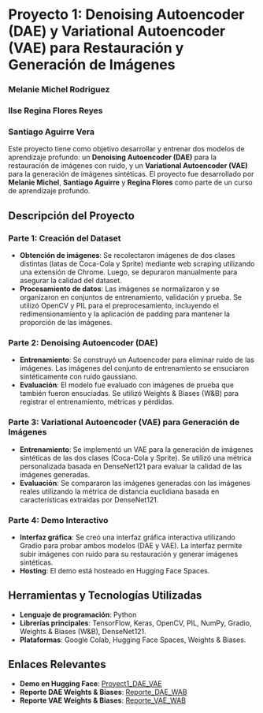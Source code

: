 # Proyecto 1: Denoising Autoencoder (DAE) y Variational Autoencoder (VAE) para Restauración y Generación de Imágenes

### Melanie Michel Rodriguez
### Ilse Regina Flores Reyes
### Santiago Aguirre Vera 

Este proyecto tiene como objetivo desarrollar y entrenar dos modelos de aprendizaje profundo: un **Denoising Autoencoder (DAE)** para la restauración de imágenes con ruido, y un **Variational Autoencoder (VAE)** para la generación de imágenes sintéticas. El proyecto fue desarrollado por **Melanie Michel**, **Santiago Aguirre** y **Regina Flores** como parte de un curso de aprendizaje profundo.

## Descripción del Proyecto

### Parte 1: Creación del Dataset
- **Obtención de imágenes**: Se recolectaron imágenes de dos clases distintas (latas de Coca-Cola y Sprite) mediante web scraping utilizando una extensión de Chrome. Luego, se depuraron manualmente para asegurar la calidad del dataset.
- **Procesamiento de datos**: Las imágenes se normalizaron y se organizaron en conjuntos de entrenamiento, validación y prueba. Se utilizó OpenCV y PIL para el preprocesamiento, incluyendo el redimensionamiento y la aplicación de padding para mantener la proporción de las imágenes.

### Parte 2: Denoising Autoencoder (DAE)
- **Entrenamiento**: Se construyó un Autoencoder para eliminar ruido de las imágenes. Las imágenes del conjunto de entrenamiento se ensuciaron sintéticamente con ruido gaussiano.
- **Evaluación**: El modelo fue evaluado con imágenes de prueba que también fueron ensuciadas. Se utilizó Weights & Biases (W&B) para registrar el entrenamiento, métricas y pérdidas.

### Parte 3: Variational Autoencoder (VAE) para Generación de Imágenes
- **Entrenamiento**: Se implementó un VAE para la generación de imágenes sintéticas de las dos clases (Coca-Cola y Sprite). Se utilizó una métrica personalizada basada en DenseNet121 para evaluar la calidad de las imágenes generadas.
- **Evaluación**: Se compararon las imágenes generadas con las imágenes reales utilizando la métrica de distancia euclidiana basada en características extraídas por DenseNet121.

### Parte 4: Demo Interactivo
- **Interfaz gráfica**: Se creó una interfaz gráfica interactiva utilizando Gradio para probar ambos modelos (DAE y VAE). La interfaz permite subir imágenes con ruido para su restauración y generar imágenes sintéticas.
- **Hosting**: El demo está hosteado en Hugging Face Spaces.

## Herramientas y Tecnologías Utilizadas
- **Lenguaje de programación**: Python
- **Librerías principales**: TensorFlow, Keras, OpenCV, PIL, NumPy, Gradio, Weights & Biases (W&B), DenseNet121.
- **Plataformas**: Google Colab, Hugging Face Spaces, Weights & Biases.

## Enlaces Relevantes
- **Demo en Hugging Face**: [Proyect1_DAE_VAE](https://huggingface.co/spaces/melanieeemichel/Proyect1_DAE_VAE)
- **Reporte DAE Weights & Biases**: [Reporte_DAE_WAB](https://api.wandb.ai/links/melaniemichelrod-iteso/2kbint90)
- **Reporte VAE Weights & Biases**: [Reporte_VAE_WAB]()

